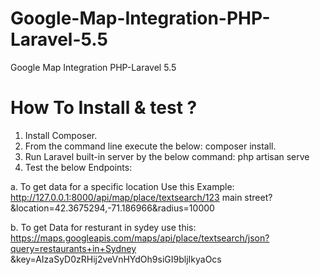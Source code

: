# Google-Map-Integration-PHP-Laravel-5.5
Google Map Integration PHP-Laravel 5.5

# How To Install & test ?

1. Install Composer.
2. From the command line execute the below:
 composer install.
3. Run Laravel built-in server by the below command:
 php artisan serve
4. Test the below Endpoints:

a. To get data for a specific location Use this Example:
http://127.0.0.1:8000/api/map/place/textsearch/123 main street?&location=42.3675294,-71.186966&radius=10000

b. To get Data for resturant in sydey use this:
https://maps.googleapis.com/maps/api/place/textsearch/json?query=restaurants+in+Sydney
&key=AIzaSyD0zRHij2veVnHYdOh9siGI9bljIkyaOcs